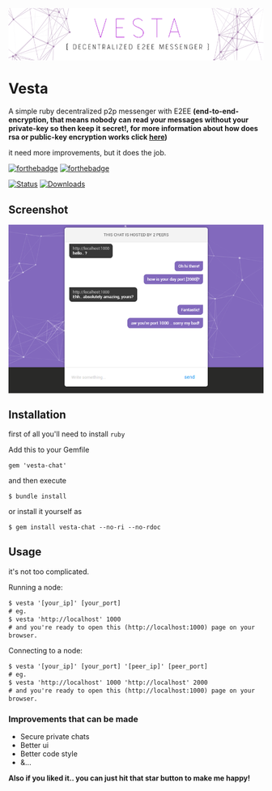 <p align="center"><img src="./banner.png" alt="Vesta banner" align="center" /></p>

# Vesta

A simple ruby decentralized p2p messenger with E2EE __(end-to-end-encryption, that means nobody can read your messages without your private-key so then keep it secret!, for more information about how does rsa or public-key encryption works click <a href="https://en.wikipedia.org/wiki/RSA_(cryptosystem)">here</a>)__

it need more improvements, but it does the job.

[![forthebadge](http://forthebadge.com/images/badges/made-with-ruby.svg)](http://forthebadge.com)
[![forthebadge](http://forthebadge.com/images/badges/built-with-love.svg)](http://forthebadge.com)

[![Status](https://img.shields.io/badge/status-works%20fine-9d67e4.svg?style=for-the-badge)](https://github.com/eVanilla/Vesta)
[![Downloads](https://img.shields.io/gem/v/vesta-chat.svg?style=for-the-badge)](https://rubygems.org/gems/vesta-chat)

## Screenshot

<p align="center"><img src="./screenshot.png" alt="Vesta screenshot" align="center" /></p>

## Installation

first of all you'll need to install ```ruby``` 

Add this to your Gemfile
```
gem 'vesta-chat'
```
and then execute
```
$ bundle install
```
or install it yourself as
```
$ gem install vesta-chat --no-ri --no-rdoc
```

## Usage

it's not too complicated.

Running a node:
```
$ vesta '[your_ip]' [your_port]
# eg.
$ vesta 'http://localhost' 1000
# and you're ready to open this (http://localhost:1000) page on your browser.  
``` 
Connecting to a node:
```
$ vesta '[your_ip]' [your_port] '[peer_ip]' [peer_port]
# eg.
$ vesta 'http://localhost' 1000 'http://localhost' 2000
# and you're ready to open this (http://localhost:1000) page on your browser.  
```

### Improvements that can be made
* Secure private chats
* Better ui
* Better code style
* &...

**Also if you liked it.. you can just hit that star button to make me happy!**
